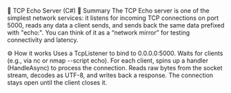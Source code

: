 🔌 TCP Echo Server (C#)
📖 Summary
The TCP Echo server is one of the simplest network services: it listens for incoming TCP connections on port 5000, reads any data a client sends, and sends back the same data prefixed with "echo:". You can think of it as a “network mirror” for testing connectivity and latency.

⚙️ How it works
Uses a TcpListener to bind to 0.0.0.0:5000.
Waits for clients (e.g., via nc or nmap --script echo).
For each client, spins up a handler (HandleAsync) to process the connection.
Reads raw bytes from the socket stream, decodes as UTF-8, and writes back a response.
The connection stays open until the client closes it.
